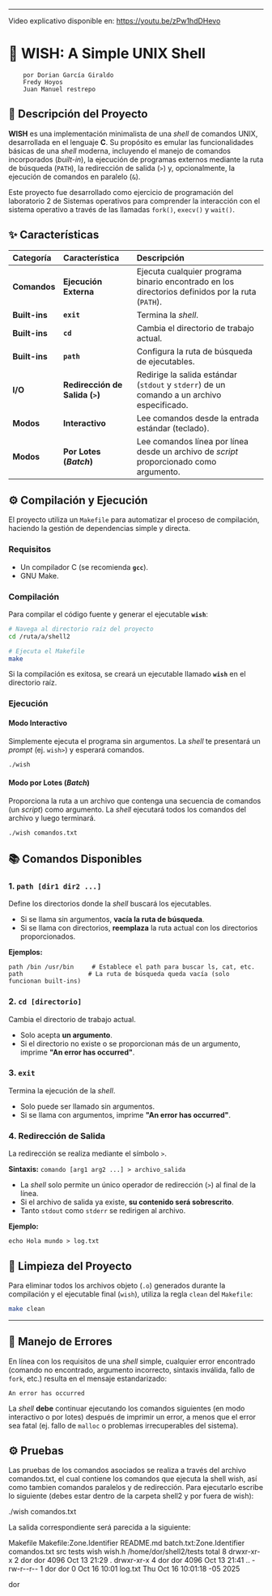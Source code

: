
-----

Video explicativo disponible en: https://youtu.be/zPw1hdDHevo



# 🐚 **WISH: A Simple UNIX Shell**
		por Dorian García Giraldo
        Fredy Hoyos
        Juan Manuel restrepo

## 📝 Descripción del Proyecto

**WISH** es una implementación minimalista de una *shell* de comandos UNIX, desarrollada en el lenguaje **C**. Su propósito es emular las funcionalidades básicas de una *shell* moderna, incluyendo el manejo de comandos incorporados (*built-in*), la ejecución de programas externos mediante la ruta de búsqueda (`PATH`), la redirección de salida (`>`) y, opcionalmente, la ejecución de comandos en paralelo (`&`).

Este proyecto fue desarrollado como ejercicio de programación del laboratorio 2 de Sistemas operativos para comprender la interacción con el sistema operativo a través de las llamadas `fork()`, `execv()` y `wait()`.

## ✨ Características

| Categoría | Característica | Descripción |
| :--- | :--- | :--- |
| **Comandos** | **Ejecución Externa** | Ejecuta cualquier programa binario encontrado en los directorios definidos por la ruta (`PATH`). |
| **Built-ins** | **`exit`** | Termina la *shell*. |
| **Built-ins** | **`cd`** | Cambia el directorio de trabajo actual. |
| **Built-ins** | **`path`** | Configura la ruta de búsqueda de ejecutables. |
| **I/O** | **Redirección de Salida (`>`)** | Redirige la salida estándar (`stdout` y `stderr`) de un comando a un archivo especificado. |
| **Modos** | **Interactivo** | Lee comandos desde la entrada estándar (teclado). |
| **Modos** | **Por Lotes (*Batch*)** | Lee comandos línea por línea desde un archivo de *script* proporcionado como argumento. |

## ⚙️ Compilación y Ejecución

El proyecto utiliza un `Makefile` para automatizar el proceso de compilación, haciendo la gestión de dependencias simple y directa.

### Requisitos

  * Un compilador C (se recomienda **`gcc`**).
  * GNU Make.

### Compilación

Para compilar el código fuente y generar el ejecutable **`wish`**:

```bash
# Navega al directorio raíz del proyecto
cd /ruta/a/shell2

# Ejecuta el Makefile
make
```

Si la compilación es exitosa, se creará un ejecutable llamado **`wish`** en el directorio raíz.

### Ejecución

#### Modo Interactivo

Simplemente ejecuta el programa sin argumentos. La *shell* te presentará un *prompt* (ej. `wish>`) y esperará comandos.

```bash
./wish
```

#### Modo por Lotes (*Batch*)

Proporciona la ruta a un archivo que contenga una secuencia de comandos (un *script*) como argumento. La *shell* ejecutará todos los comandos del archivo y luego terminará.

```bash
./wish comandos.txt
```

## 📚 Comandos Disponibles

### 1\. `path [dir1 dir2 ...]`

Define los directorios donde la *shell* buscará los ejecutables.

  * Si se llama sin argumentos, **vacía la ruta de búsqueda**.
  * Si se llama con directorios, **reemplaza** la ruta actual con los directorios proporcionados.

**Ejemplos:**

```
path /bin /usr/bin     # Establece el path para buscar ls, cat, etc.
path                  # La ruta de búsqueda queda vacía (solo funcionan built-ins)
```

### 2\. `cd [directorio]`

Cambia el directorio de trabajo actual.

  * Solo acepta **un argumento**.
  * Si el directorio no existe o se proporcionan más de un argumento, imprime **"An error has occurred"**.

### 3\. `exit`

Termina la ejecución de la *shell*.

  * Solo puede ser llamado sin argumentos.
  * Si se llama con argumentos, imprime **"An error has occurred"**.

### 4\. Redirección de Salida

La redirección se realiza mediante el símbolo `>`.

**Sintaxis:** `comando [arg1 arg2 ...] > archivo_salida`

  * La *shell* solo permite un único operador de redirección (`>`) al final de la línea.
  * Si el archivo de salida ya existe, **su contenido será sobrescrito**.
  * Tanto `stdout` como `stderr` se redirigen al archivo.

**Ejemplo:**

```
echo Hola mundo > log.txt
```

## 🧹 Limpieza del Proyecto

Para eliminar todos los archivos objeto (`.o`) generados durante la compilación y el ejecutable final (`wish`), utiliza la regla `clean` del `Makefile`:

```bash
make clean
```

-----

## 🐛 Manejo de Errores

En línea con los requisitos de una *shell* simple, cualquier error encontrado (comando no encontrado, argumento incorrecto, sintaxis inválida, fallo de `fork`, etc.) resulta en el mensaje estandarizado:

```
An error has occurred
```

La *shell* **debe** continuar ejecutando los comandos siguientes (en modo interactivo o por lotes) después de imprimir un error, a menos que el error sea fatal (ej. fallo de `malloc` o problemas irrecuperables del sistema).

## ⚙️ Pruebas

Las pruebas de los comandos asociados se realiza a través del archivo comandos.txt, el cual contiene los comandos que ejecuta la shell wish, así como tambien comandos paralelos y de redirección. Para ejecutarlo escribe lo siguiente (debes estar dentro de la carpeta shell2 y por fuera de wish):

./wish comandos.txt

La salida correspondiente será parecida a la siguiente:

Makefile  Makefile:Zone.Identifier  README.md  batch.txt:Zone.Identifier  comandos.txt  src  tests  wish  wish.h
/home/dor/shell2/tests
total 8
drwxr-xr-x 2 dor dor 4096 Oct 13 21:29 .
drwxr-xr-x 4 dor dor 4096 Oct 13 21:41 ..
-rw-r--r-- 1 dor dor    0 Oct 16 10:01 log.txt
Thu Oct 16 10:01:18 -05 2025

dor

